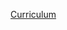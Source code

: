 [Curriculum](https://docs.google.com/document/d/1-UbdACvyEuJRPlRwsqghj_JapLgTPmMcVreyf352niA/preview?pru=AAABgvl9wDI*s_vkJWd3KN4uItPnBpzgGg)